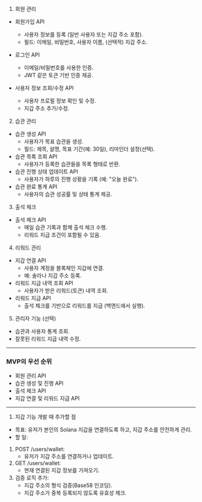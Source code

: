 1. 회원 관리
- 회원가입 API
    - 사용자 정보를 등록 (일반 사용자 또는 지갑 주소 포함).
    - 필드: 이메일, 비밀번호, 사용자 이름, (선택적) 지갑 주소.

- 로그인 API
    - 이메일/비밀번호를 사용한 인증.
    - JWT 같은 토큰 기반 인증 제공.
- 사용자 정보 조회/수정 API
    - 사용자 프로필 정보 확인 및 수정.
    - 지갑 주소 추가/수정.

2. 습관 관리
- 습관 생성 API
    - 사용자가 목표 습관을 생성.
    - 필드: 제목, 설명, 목표 기간(예: 30일), 리마인더 설정(선택).
- 습관 목록 조회 API
    - 사용자가 등록한 습관들을 목록 형태로 반환.
- 습관 진행 상태 업데이트 API
    - 사용자가 하루의 진행 상황을 기록 (예: "오늘 완료").
- 습관 완료 통계 API
    - 사용자의 습관 성공률 및 상태 통계 제공.

3. 출석 체크
- 출석 체크 API
    - 매일 습관 기록과 함께 출석 체크 수행.
    - 리워드 지급 조건이 포함될 수 있음.

4. 리워드 관리
- 지갑 연결 API
    - 사용자 계정을 블록체인 지갑에 연결.
    - 예: 솔라나 지갑 주소 등록.
- 리워드 지급 내역 조회 API
    - 사용자가 받은 리워드(토큰) 내역 조회.
- 리워드 지급 API
    - 출석 체크를 기반으로 리워드를 지급 (백엔드에서 실행).

5. 관리자 기능 (선택)
- 습관과 사용자 통계 조회.
- 잘못된 리워드 지급 내역 수정.

---

### MVP의 우선 순위
- 회원 관리 API
- 습관 생성 및 진행 API
- 출석 체크 API
- 지갑 연결 및 리워드 지급 API


---

1. 지갑 기능 개발 때 추가할 점
- 목표: 유저가 본인의 Solana 지갑을 연결하도록 하고, 지갑 주소를 안전하게 관리.
- 할 일:
1. POST /users/wallet:
    - 유저가 지갑 주소를 연결하거나 업데이트.
2. GET /users/wallet:
    - 현재 연결된 지갑 정보를 가져오기.
3. 검증 로직 추가:
    - 지갑 주소의 형식 검증(Base58 인코딩).
    - 지갑 주소가 중복 등록되지 않도록 유효성 체크.

